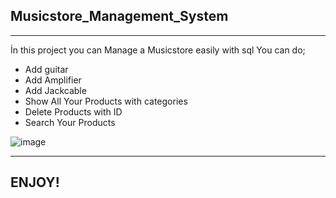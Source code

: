 ## Musicstore_Management_System
-------------------
İn this project you can Manage a Musicstore easily with sql
You can do;

* Add guitar
* Add Amplifier
* Add Jackcable
* Show All Your Products with categories
* Delete Products with ID
* Search Your Products

![image](https://github.com/Arda-Bayarer/Musicstore_Management_System_Sql/assets/159937817/067d4a21-e3d3-48ab-a2fc-5bc73d7df669)

-----------------------

## ENJOY!

  
